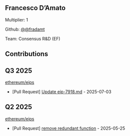 
## Francesco D’Amato
Multiplier: 1

Github: [@@fradamt](https://github.com/@fradamt)

Team: Consensus R&D (EF)

## Contributions

## Q3 2025


[ethereum/eips](https://github.com/ethereum/eips)
* [Pull Request] [Update eip-7918.md](https://github.com/ethereum/EIPs/pull/9979) - 2025-07-03
## Q2 2025

[ethereum/eips](https://github.com/ethereum/eips)
* [Pull Request] [remove redundant function](https://github.com/ethereum/EIPs/pull/9817) - 2025-05-25
